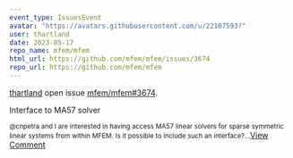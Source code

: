 ```yaml
---
event_type: IssuesEvent
avatar: "https://avatars.githubusercontent.com/u/22107593?"
user: thartland
date: 2023-05-17
repo_name: mfem/mfem
html_url: https://github.com/mfem/mfem/issues/3674
repo_url: https://github.com/mfem/mfem
---
```


<a href='https://github.com/thartland' target='_blank'>thartland</a> open issue <a href='https://github.com/mfem/mfem/issues/3674' target='_blank'>mfem/mfem#3674</a>.

<p>Interface to MA57 solver</p><small>@cnpetra and I are interested in having access MA57 linear solvers for sparse symmetric linear systems from within MFEM. Is it possible to include such an interface?...</small><a href='https://github.com/mfem/mfem/issues/3674' target='_blank'>View Comment</a>
